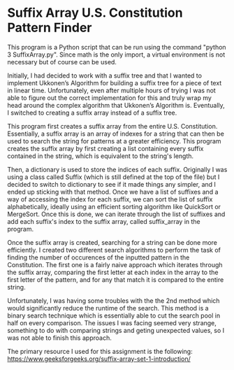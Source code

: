 # Suffix Array U.S. Constitution Pattern Finder

This program is a Python script that can be run using the command "python 3 SuffixArray.py". Since math is the only import, a virtual environment is not necessary but of course can be used.

Initially, I had decided to work with a suffix tree and that I wanted to implement Ukkonen’s Algorithm for building a suffix tree for a piece of text in linear time. Unfortunately, even after multiple hours of trying I was not able to figure out the correct implementation for this and truly wrap my head around the complex algorithm that Ukkonen’s Algorithm is. Eventually, I switched to creating a suffix array instead of a suffix tree.

This program first creates a suffix array from the entire U.S. Constitution. Essentially, a suffix array is an array of indexes for a string that can then be used to search the string for patterns at a greater efficiency. This program creates the suffix array by first creating a list containing every suffix contained in the string, which is equivalent to the string's length.

Then, a dictionary is used to store the indices of each suffix. Originally I was using a class called Suffix (which is still defined at the top of the file) but I decided to switch to dictionary to see if it made things any simpler, and I ended up sticking with that method. Once we have a list of suffixes and a way of accessing the index for each suffix, we can sort the list of suffix alphabetically, ideally using an efficient sorting algorithm like QuickSort or MergeSort. Once this is done, we can iterate through the list of suffixes and add each suffix's index to the suffix array, called suffix_array in the program.

Once the suffix array is created, searching for a string can be done more efficiently. I created two different search algorithms to perform the task of finding the number of occurences of the inputted pattern in the Constitution. The first one is a fairly naive approach which iterates through the suffix array, comparing the first letter at each index in the array to the first letter of the pattern, and for any that match it is compared to the entire string.

Unfortunately, I was having some troubles with the the 2nd method which would significantly reduce the runtime of the search. This method is a binary search technique which is essentially able to cut the search pool in half on every comparison. The issues I was facing seemed very strange, something to do with comparing strings and geting unexpected values, so I was not able to finish this approach.

The primary resource I used for this assignment is the following:
https://www.geeksforgeeks.org/suffix-array-set-1-introduction/
